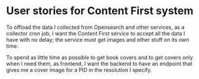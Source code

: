 # User stories for Content First system

To offload the data I collected from Opensearch and other services, as a collector cron job, I want the Content First service to accept all the data I have with no delay; the service must get images and other stuff on its own time.

To spend as little time as possible to get book covers and to get covers only when I need them, as frontend, I want the backend to have an endpoint that gives me a cover image for a PID in the resolution I specify.

